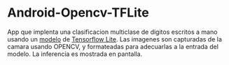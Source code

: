 # Android-Opencv-TFLite
App que implenta una clasificacion multiclase de digitos escritos a mano usando un [modelo](https://github.com/Rohithkvsp/MNIST-on-Android-with-TensorflowLite-and-OpenCV/blob/master/app/src/main/assets/mnist.tflite) de [Tensorflow Lite](https://github.com/tensorflow/tensorflow/blob/master/tensorflow/lite/experimental/support/java/README.md).
Las imagenes son capturadas de la camara usando OPENCV, y formateadas para adecuarlas a la entrada del modelo. La inferencia es mostrada en pantalla.

